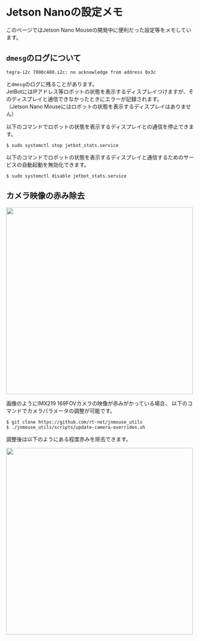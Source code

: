 
# Jetson Nanoの設定メモ

このページではJetson Nano Mouseの開発中に便利だった設定等をメモしています。

## `dmesg`のログについて

```
tegra-i2c 7000c400.i2c: no acknowledge from address 0x3c
```
と`dmesg`のログに残ることがあります。  
JetBotにはIPアドレス等ロボットの状態を表示するディスプレイつけますが、そのディスプレイと通信できなかったときにエラーが記録されます。  
（Jetson Nano Mouseにはロボットの状態を表示するディスプレイはありません）

以下のコマンドでロボットの状態を表示するディスプレイとの通信を停止できます。

```
$ sudo systemctl stop jetbot_stats.service
```

以下のコマンドでロボットの状態を表示するディスプレイと通信するためのサービスの自動起動を無効化できます。

```
$ sudo systemctl disable jetbot_stats.service
```

## カメラ映像の赤み除去

<img src="https://user-images.githubusercontent.com/3256629/97837878-6d9c8580-1d22-11eb-855d-73a89e8a40d6.png" width="500px">

画像のようにIMX219 169FOVカメラの映像が赤みがかっている場合、
以下のコマンドでカメラパラメータの調整が可能です。

```
$ git clone https://github.com/rt-net/jnmouse_utils
$ ./jnmouse_utils/scripts/update-camera-overrides.sh
```

調整後は以下のようにある程度赤みを除去できます。

<img src="https://user-images.githubusercontent.com/3256629/97837884-6f664900-1d22-11eb-92a7-125bdd624445.png" width="500px">